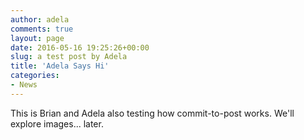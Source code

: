 ```yaml
---
author: adela
comments: true
layout: page
date: 2016-05-16 19:25:26+00:00
slug: a test post by Adela
title: 'Adela Says Hi'
categories:
- News
---
```


This is Brian and Adela also testing how commit-to-post works. We'll explore images... later.
